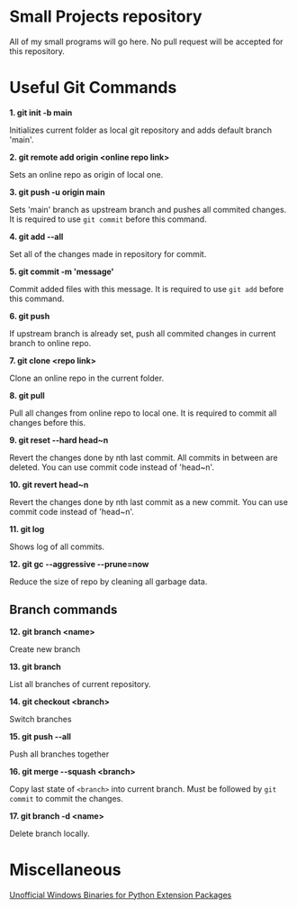 # Small Projects repository

All of my small programs will go here. No pull request will be accepted for this repository.

# Useful Git Commands

**1. git init -b main**

Initializes current folder as local git repository and adds default branch 'main'. 

**2. git remote add origin \<online repo link>**

Sets an online repo as origin of local one.

**3. git push -u origin main**

Sets 'main' branch as upstream branch and pushes all commited changes. It is required to use `git commit` before this command.

**4. git add --all**

Set all of the changes made in repository for commit.

**5. git commit -m 'message'**

Commit added files with this message. It is required to use `git add` before this command.

**6. git push**

If upstream branch is already set, push all commited changes in current branch to online repo.

**7. git clone \<repo link>**

Clone an online repo in the current folder.

**8. git pull**

Pull all changes from online repo to local one. It is required to commit all changes before this.

**9. git reset --hard head\~n**

Revert the changes done by nth last commit. All commits in between are deleted. You can use commit code instead of 'head~n'.

**10. git revert head\~n**

Revert the changes done by nth last commit as a new commit. You can use commit code instead of 'head~n'.

**11. git log**

Shows log of all commits.

**12. git gc --aggressive --prune=now**

Reduce the size of repo by cleaning all garbage data.

## Branch commands

**12. git branch \<name>**

Create new branch

**13. git branch**

List all branches of current repository.

**14. git checkout \<branch>**

Switch branches

**15. git push --all**

Push all branches together

**16. git merge --squash \<branch>**

Copy last state of `<branch>` into current branch. Must be followed by `git commit` to commit the changes.

**17. git branch -d \<name>**

Delete branch locally.

# Miscellaneous

[Unofficial Windows Binaries for Python Extension Packages](https://www.lfd.uci.edu/~gohlke/pythonlibs/)